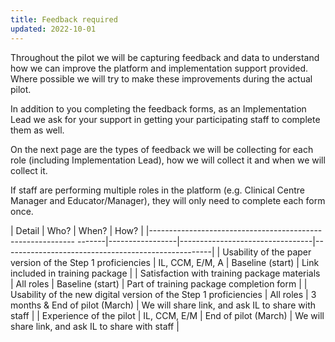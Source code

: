 ```yaml
---
title: Feedback required
updated: 2022-10-01
---
```

Throughout the pilot we will be capturing feedback and data to understand how we can improve the platform and implementation support provided. Where possible we will try to make these improvements during the actual pilot.​

In addition to you completing the feedback forms, as an Implementation Lead we ask for your support in getting your participating staff to complete them as well.​

On the next page are the types of feedback we will be collecting for each role (including Implementation Lead), how we will collect it and when we will collect it.​

If staff are performing multiple roles in the platform (e.g. Clinical Centre Manager and Educator/Manager), they will only need to complete each form once.

| Detail                                                            | Who?            | When?                           | How?                                               |
|----------------------------------------------------------- -------|-----------------|---------------------------------|----------------------------------------------------|
| Usability of the paper version of the Step 1 proficiencies        | IL, CCM, E/M, A | Baseline (start)                | Link included in training package​                  |
| Satisfaction with training package materials                      | All roles       | Baseline (start)                | Part of training package completion form​           |
| Usability of the new digital version of the Step 1 proficiencies  | All roles       | 3 months & End of pilot (March) | We will share link, and ask IL to share with staff​ |
| Experience of the pilot                                           | IL, CCM, E/M    | End of pilot (March)            | We will share link, and ask IL to share with staff​ |
